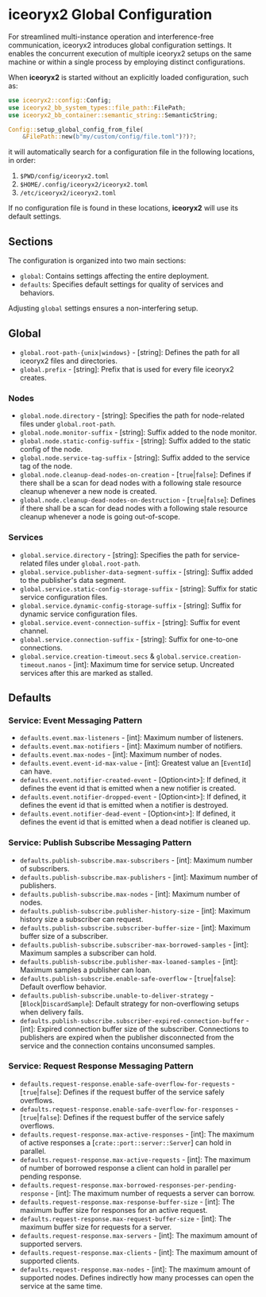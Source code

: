 # iceoryx2 Global Configuration

For streamlined multi-instance operation and interference-free communication,
iceoryx2 introduces global configuration settings. It enables the concurrent
execution of multiple iceoryx2 setups on the same machine or within a single
process by employing distinct configurations.

When **iceoryx2** is started without an explicitly loaded configuration,
such as:

```rust
use iceoryx2::config::Config;
use iceoryx2_bb_system_types::file_path::FilePath;
use iceoryx2_bb_container::semantic_string::SemanticString;

Config::setup_global_config_from_file(
    &FilePath::new(b"my/custom/config/file.toml")?)?;
```

it will automatically search for a configuration file in the following
locations, in order:

1. `$PWD/config/iceoryx2.toml`
2. `$HOME/.config/iceoryx2/iceoryx2.toml`
3. `/etc/iceoryx2/iceoryx2.toml`

If no configuration file is found in these locations, **iceoryx2** will use
its default settings.

## Sections

The configuration is organized into two main sections:

* `global`: Contains settings affecting the entire deployment.
* `defaults`: Specifies default settings for quality of services and behaviors.

Adjusting `global` settings ensures a non-interfering setup.

## Global

* `global.root-path-{unix|windows}` - [string]: Defines the path for all
  iceoryx2 files and directories.
* `global.prefix` - [string]: Prefix that is used for every file iceoryx2
  creates.

### Nodes

* `global.node.directory` - [string]: Specifies the path for node-related files
  under `global.root-path`.
* `global.node.monitor-suffix` - [string]: Suffix added to the node monitor.
* `global.node.static-config-suffix` - [string]: Suffix added to the static
  config of the node.
* `global.node.service-tag-suffix` - [string]: Suffix added to the service tag
  of the node.
* `global.node.cleanup-dead-nodes-on-creation` - [`true`|`false`]: Defines if
  there shall be a scan for dead nodes with a following stale resource cleanup
  whenever a new node is created.
* `global.node.cleanup-dead-nodes-on-destruction` - [`true`|`false`]: Defines if
  there shall be a scan for dead nodes with a following stale resource cleanup
  whenever a node is going out-of-scope.

### Services

* `global.service.directory` - [string]: Specifies the path for service-related
  files under `global.root-path`.
* `global.service.publisher-data-segment-suffix` - [string]: Suffix added to the
  publisher's data segment.
* `global.service.static-config-storage-suffix` - [string]: Suffix for static
  service configuration files.
* `global.service.dynamic-config-storage-suffix` - [string]: Suffix for dynamic
  service configuration files.
* `global.service.event-connection-suffix` - [string]: Suffix for event channel.
* `global.service.connection-suffix` - [string]: Suffix for one-to-one
  connections.
* `global.service.creation-timeout.secs` &
  `global.service.creation-timeout.nanos` - [int]: Maximum time for service
  setup. Uncreated services after this are marked as stalled.

## Defaults

### Service: Event Messaging Pattern

* `defaults.event.max-listeners` - [int]: Maximum number of listeners.
* `defaults.event.max-notifiers` - [int]: Maximum number of notifiers.
* `defaults.event.max-nodes` - [int]: Maximum number of nodes.
* `defaults.event.event-id-max-value` - [int]: Greatest value an [`EventId`] can
  have.
* `defaults.event.notifier-created-event` - [Option\<int\>]: If defined,
    it defines the event id that is emitted when a new notifier is created.
* `defaults.event.notifier-dropped-event` - [Option\<int\>]: If defined,
    it defines the event id that is emitted when a notifier is destroyed.
* `defaults.event.notifier-dead-event` - [Option\<int\>]: If defined,
    it defines the event id that is emitted when a dead notifier is cleaned up.

### Service: Publish Subscribe Messaging Pattern

* `defaults.publish-subscribe.max-subscribers` - [int]: Maximum number of
  subscribers.
* `defaults.publish-subscribe.max-publishers` - [int]: Maximum number of
  publishers.
* `defaults.publish-subscribe.max-nodes` - [int]: Maximum number of nodes.
* `defaults.publish-subscribe.publisher-history-size` - [int]: Maximum history
  size a subscriber can request.
* `defaults.publish-subscribe.subscriber-buffer-size` - [int]: Maximum buffer
  size of a subscriber.
* `defaults.publish-subscribe.subscriber-max-borrowed-samples` - [int]: Maximum
  samples a subscriber can hold.
* `defaults.publish-subscribe.publisher-max-loaned-samples` - [int]: Maximum
  samples a publisher can loan.
* `defaults.publish-subscribe.enable-safe-overflow` - [`true`|`false`]: Default
  overflow behavior.
* `defaults.publish-subscribe.unable-to-deliver-strategy` -
  [`Block`|`DiscardSample`]: Default strategy for non-overflowing setups when
  delivery fails.
* `defaults.publish-subscribe.subscriber-expired-connection-buffer` - [int]:
  Expired connection buffer size of the subscriber. Connections to publishers
  are expired when the publisher disconnected from the service and the
  connection contains unconsumed samples.

### Service: Request Response Messaging Pattern

* `defaults.request-response.enable-safe-overflow-for-requests` -
  [`true`|`false`]: Defines if the request buffer of the service safely
  overflows.
* `defaults.request-response.enable-safe-overflow-for-responses` -
  [`true`|`false`]: Defines if the request buffer of the service safely
  overflows.
* `defaults.request-response.max-active-responses` - [int]:
  The maximum of active responses a [`crate::port::server::Server`] can hold in
  parallel.
* `defaults.request-response.max-active-requests` - [int]:
  The maximum of number of borrowed response a client can hold in parallel per pending response.
* `defaults.request-response.max-borrowed-responses-per-pending-response` - [int]:
  The maximum number of requests a server can borrow.
* `defaults.request-response.max-response-buffer-size` - [int]:
  The maximum buffer size for responses for an active request.
* `defaults.request-response.max-request-buffer-size` - [int]:
  The maximum buffer size for requests for a server.
* `defaults.request-response.max-servers` - [int]:
  The maximum amount of supported servers.
* `defaults.request-response.max-clients` - [int]:
  The maximum amount of supported clients.
* `defaults.request-response.max-nodes` - [int]:
  The maximum amount of supported nodes. Defines indirectly how many
  processes can open the service at the same time.
